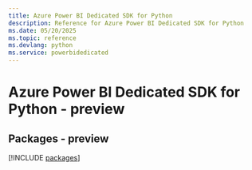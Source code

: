 ```yaml
---
title: Azure Power BI Dedicated SDK for Python
description: Reference for Azure Power BI Dedicated SDK for Python
ms.date: 05/20/2025
ms.topic: reference
ms.devlang: python
ms.service: powerbidedicated
---
```

# Azure Power BI Dedicated SDK for Python - preview
## Packages - preview
[!INCLUDE [packages](power-bi-dedicated-index.md)]